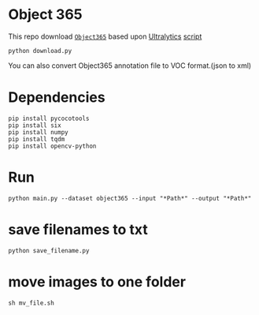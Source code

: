# Object 365 

This repo download [`Object365`](https://www.objects365.org/download.html) based upon [Ultralytics](https://github.com/ultralytics) [script](https://github.com/ultralytics/yolov5/blob/master/data/Objects365.yaml#L402)

```
python download.py
```

You can also convert Object365 annotation file to VOC format.(json to xml)
# Dependencies

```
pip install pycocotools
pip install six
pip install numpy
pip install tqdm
pip install opencv-python
```

# Run
```
python main.py --dataset object365 --input "*Path*" --output "*Path*"
```

# save filenames to txt
```
python save_filename.py
```

# move images to one folder
```
sh mv_file.sh
```
